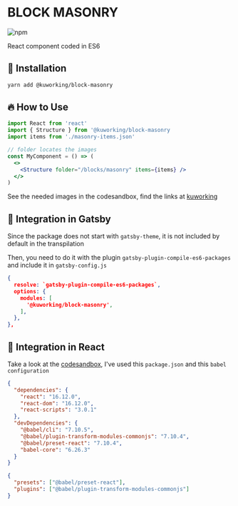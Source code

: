 # BLOCK MASONRY

![npm](https://img.shields.io/npm/v/@kuworking/block-masonry?style=flat-square)

React component coded in ES6

## 🚀 Installation

```bash
yarn add @kuworking/block-masonry
```

## 🔥 How to Use

```jsx
import React from 'react'
import { Structure } from '@kuworking/block-masonry
import items from './masonry-items.json'

// folder locates the images
const MyComponent = () => (
  <>
    <Structure folder="/blocks/masonry" items={items} />
  </>
)
```

See the needed images in the codesandbox, find the links at [kuworking](https://www.kuworking.com/react-blocks)

## 🖖 Integration in Gatsby

Since the package does not start with `gatsby-theme`, it is not included by default in the transpilation

Then, you need to do it with the plugin `gatsby-plugin-compile-es6-packages` and include it in `gatsby-config.js`

```json
{
  resolve: `gatsby-plugin-compile-es6-packages`,
  options: {
    modules: [
      '@kuworking/block-masonry',
    ],
  },
},
```

## 🖖 Integration in React

Take a look at the [codesandbox](https://www.kuworking.com/react-blocks), I've used this `package.json` and this `babel configuration`

```json
{
  "dependencies": {
    "react": "16.12.0",
    "react-dom": "16.12.0",
    "react-scripts": "3.0.1"
  },
  "devDependencies": {
    "@babel/cli": "7.10.5",
    "@babel/plugin-transform-modules-commonjs": "7.10.4",
    "@babel/preset-react": "7.10.4",
    "babel-core": "6.26.3"
  }
}
```

```json
{
  "presets": ["@babel/preset-react"],
  "plugins": ["@babel/plugin-transform-modules-commonjs"]
}
```
